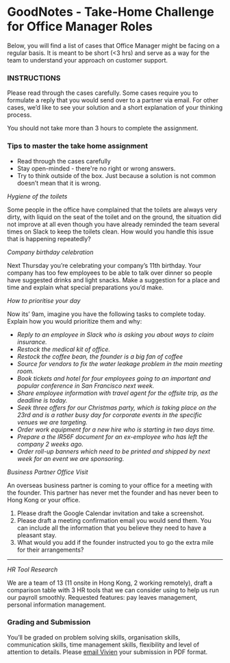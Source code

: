 GoodNotes - Take-Home Challenge for Office Manager Roles
===
Below, you will find a list of cases that Office Manager might be facing on a regular basis. It is meant to be short (<3 hrs) and serve as a way for the team to understand your approach on customer support.

### INSTRUCTIONS

 Please read through the cases carefully.  Some cases require you to formulate a reply that you would send over to a partner via email.  For other cases, we’d like to see your solution and a short explanation of your thinking process.  

You should not take more than 3 hours to complete the assignment.

### Tips to master the take home assignment
* Read through the cases carefully
* Stay open-minded - there're no right or wrong answers.
* Try to think outside of the box.  Just because a solution is not common doesn’t mean that it is wrong.
    

*Hygiene of the toilets*

Some people in the office have complained that the toilets are always very dirty, with liquid on the seat of the toilet and on the ground, the situation did not improve at all even though you have already reminded the team several times on Slack to keep the toilets clean.  How would you handle this issue that is happening repeatedly?  

*Company birthday celebration*

Next Thursday you’re celebrating your company’s 11th birthday. Your company has too few employees to be able to talk over dinner so people have suggested drinks and light snacks. Make a suggestion for a place and time and explain what special preparations you’d make.

*How to prioritise your day*

Now its’ 9am, imagine you have the following tasks to complete today. Explain how you would prioritize them and why:

* *Reply to an employee in Slack who is asking you about ways to claim insurance.*
* *Restock the medical kit of office.*
* *Restock the coffee bean, the founder is a big fan of coffee*
* *Source for vendors to fix the water leakage problem in the main meeting room.*
* *Book tickets and hotel for four employees going to an important and popular conference in San Francisco next week.*
* *Share employee information with travel agent for the offsite trip, as the deadline is today.*
* *Seek three offers for our Christmas party, which is taking place on the 23rd and is a rather busy day for corporate events in the specific venues we are targeting.*
* *Order work equipment for a new hire who is starting in two days time.*
* *Prepare a the IR56F document for an ex-employee who has left the company 2 weeks ago.*
* *Order roll-up banners which need to be printed and shipped by next week for an event we are sponsoring.*


*Business Partner Office Visit*

An overseas business partner is coming to your office for a meeting with the founder. This partner has never met the founder and has never been to Hong Kong or your office.

1. Please draft the Google Calendar invitation and take a screenshot.
2. Please draft a meeting confirmation email you would send them.  You can include all the information that you believe they need to have a pleasant stay.
3.  What would you add if the founder instructed you to go the extra mile for their arrangements?

** **
*HR Tool Research*

We are a team of 13 (11 onsite in Hong Kong, 2 working remotely), draft a comparison table with 3 HR tools that we can consider using to help us run our payroll smoothly.  Requested features: pay leaves management, personal information management.  


### Grading and Submission

You’ll be graded on problem solving skills, organisation skills, communication skills, time management skills, flexibility and level of attention to details.  Please [email Vivien](mailto:vivien@goodnotes.com?subject=GoodNtoes) your submission in PDF format.  

